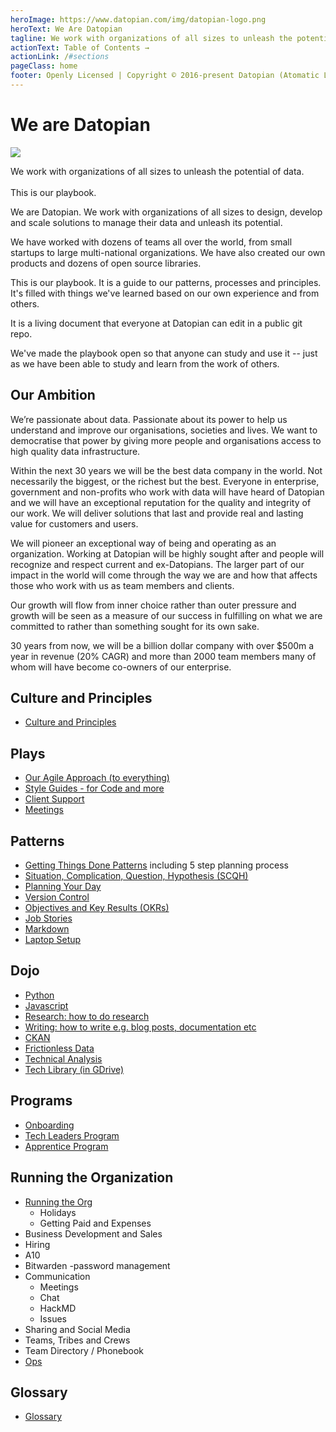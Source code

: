 ```yaml
---
heroImage: https://www.datopian.com/img/datopian-logo.png
heroText: We Are Datopian
tagline: We work with organizations of all sizes to unleash the potential of data 
actionText: Table of Contents →
actionLink: /#sections
pageClass: home
footer: Openly Licensed | Copyright © 2016-present Datopian (Atomatic Ltd)
---
```



<div class="hero">
  <h1>We are Datopian</h1>

  <img src="https://www.datopian.com/img/datopian-logo.png" />

  <p class="description">
    We work with organizations of all sizes to unleash the potential of data.
    <br /></br />
    This is our playbook.
  </p>
</div>

We are Datopian. We work with organizations of all sizes to design, develop and scale solutions to manage their data and unleash its potential.

We have worked with dozens of teams all over the world, from small startups to large multi-national organizations. We have also created our own products and dozens of open source libraries.

This is our playbook. It is a guide to our patterns, processes and principles. It's filled with things we've learned based on our own experience and from others.

It is a living document that everyone at Datopian can edit in a public git repo.

We've made the playbook open so that anyone can study and use it -- just as we have been able to study and learn from the work of others.

## Our Ambition

We’re passionate about data. Passionate about its power to help us understand and improve our organisations, societies and lives. We want to democratise that power by giving more people and organisations access to high quality data infrastructure.

Within the next 30 years we will be the best data company in the world. Not necessarily the biggest, or the richest but the best. Everyone in enterprise, government and non-profits who work with data will have heard of Datopian and we will have an exceptional reputation for the quality and integrity of our work. We will deliver solutions that last and provide real and lasting value for customers and users.

We will pioneer an exceptional way of being and operating as an organization. Working at Datopian will be highly sought after and people will recognize and respect current and ex-Datopians. The larger part of our impact in the world will come through the way we are and how that affects those who work with us as team members and clients.

Our growth will flow from inner choice rather than outer pressure and growth will be seen as a measure of our success in fulfilling on what we are committed to rather than something sought for its own sake.

30 years from now, we will be a billion dollar company with over $500m a year in revenue (20% CAGR) and more than 2000 team members many of whom will have become co-owners of our enterprise.

## Culture and Principles

* [Culture and Principles](/culture/)

## Plays

* [Our Agile Approach (to everything)](/agile/)
* [Style Guides - for Code and more](/style-guide/)
* [Client Support](/support/)
* [Meetings](/meetings/)

## Patterns

* [Getting Things Done Patterns](/getting-things-done) including 5 step planning process
* [Situation, Complication, Question, Hypothesis (SCQH)](/scqh/)
* [Planning Your Day](/planning-your-day)
* [Version Control](/version-control/)
* [Objectives and Key Results (OKRs)](objectives-and-key-results)
* [Job Stories](/job-stories/)
* [Markdown](/markdown/)
* [Laptop Setup](/laptop-setup)

## Dojo

* [Python](/dojo/python/)
* [Javascript](/dojo/javascript)
* [Research: how to do research](/dojo/research)
* [Writing: how to write e.g. blog posts, documentation etc](/dojo/writing)
* [CKAN](https://tech.datopian.com/ckan/)
* [Frictionless Data](https://tech.datopian.com/frictionless/)
* [Technical Analysis](/dojo/analysis/)
* [Tech Library (in GDrive)](https://drive.google.com/drive/u/0/folders/1LY3IItiCh6-0l8Ep8VSYUbShMunzie-h)

## Programs

* [Onboarding](/onboarding/)
* [Tech Leaders Program](/tech-leaders-program/)
* [Apprentice Program](/apprentice/)

## Running the Organization

* [Running the Org](/running-the-org/)
  * Holidays
  * Getting Paid and Expenses
* Business Development and Sales
* Hiring
* A10
* Bitwarden -password management
* Communication
  * Meetings
  * Chat
  * HackMD
  * Issues
* Sharing and Social Media
* Teams, Tribes and Crews
* Team Directory / Phonebook
* [Ops](/ops/)

## Glossary

* [Glossary](/glossary/)

